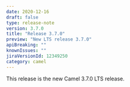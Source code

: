 ```yaml
---
date: 2020-12-16
draft: false
type: release-note
version: 3.7.0
title: "Release 3.7.0"
preview: "New LTS release 3.7.0"
apiBreaking: ""
knownIssues: ""
jiraVersionId: 12349250
category: camel
---
```


This release is the new Camel 3.7.0 LTS release.
